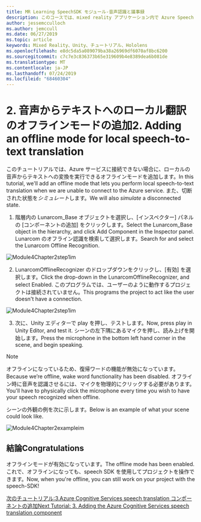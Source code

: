```yaml
---
title: MR Learning SpeechSDK モジュール-音声認識と議事録
description: このコースでは、mixed reality アプリケーション内で Azure Speech SDK を実装する方法について説明します。
author: jessemcculloch
ms.author: jemccull
ms.date: 06/27/2019
ms.topic: article
keywords: Mixed Reality、Unity、チュートリアル、Hololens
ms.openlocfilehash: e8dc5da5a089079ba38a26969df6070af8bc6200
ms.sourcegitcommit: c7c7e3c836373b65e319609b4e8389dea6b081de
ms.translationtype: MT
ms.contentlocale: ja-JP
ms.lasthandoff: 07/24/2019
ms.locfileid: "68460304"
---
```

# <a name="2----adding-an-offline-mode-for-local-speech-to-text-translation"></a><span data-ttu-id="3b42b-104">2.   音声からテキストへのローカル翻訳のオフラインモードの追加</span><span class="sxs-lookup"><span data-stu-id="3b42b-104">2.    Adding an offline mode for local speech-to-text translation</span></span>

<span data-ttu-id="3b42b-105">このチュートリアルでは、Azure サービスに接続できない場合に、ローカルの音声からテキストへの変換を実行できるオフラインモードを追加します。</span><span class="sxs-lookup"><span data-stu-id="3b42b-105">In this tutorial, we'll add an offline mode that lets you perform local speech-to-text translation when we are unable to connect to the Azure service.</span></span> <span data-ttu-id="3b42b-106">また、切断された状態を*シミュレート*します。</span><span class="sxs-lookup"><span data-stu-id="3b42b-106">We will also *simulate* a disconnected state.</span></span>

1. <span data-ttu-id="3b42b-107">階層内の Lunarcom_Base オブジェクトを選択し、[インスペクター] パネルの [コンポーネントの追加] をクリックします。</span><span class="sxs-lookup"><span data-stu-id="3b42b-107">Select the Lunarcom_Base object in the hierarchy, and click Add Component in the Inspector panel.</span></span> <span data-ttu-id="3b42b-108">Lunarcom のオフライン認識を検索して選択します。</span><span class="sxs-lookup"><span data-stu-id="3b42b-108">Search for and select the Lunarcom Offline Recognition.</span></span>

![Module4Chapter2step1im](images/module4chapter2step1im.PNG)

2. <span data-ttu-id="3b42b-110">LunarcomOfflineRecognizer のドロップダウンをクリックし、[有効] を選択します。</span><span class="sxs-lookup"><span data-stu-id="3b42b-110">Click the drop-down in the LunarcomOfflineRecognizer, and select Enabled.</span></span> <span data-ttu-id="3b42b-111">このプログラムでは、ユーザーのように動作するプロジェクトは接続されていません。</span><span class="sxs-lookup"><span data-stu-id="3b42b-111">This programs the project to act like the user doesn't have a connection.</span></span> 

![Module4Chapter2step1im](images/module4chapter2step2im.PNG)

3. <span data-ttu-id="3b42b-113">次に、Unity エディターで play を押し、テストします。</span><span class="sxs-lookup"><span data-stu-id="3b42b-113">Now, press play in Unity Editor, and test it.</span></span> <span data-ttu-id="3b42b-114">シーンの左下隅にあるマイクを押し、読み上げを開始します。</span><span class="sxs-lookup"><span data-stu-id="3b42b-114">Press the microphone in the bottom left hand corner in the scene, and begin speaking.</span></span> 

> [!NOTE]
> <span data-ttu-id="3b42b-115">オフラインになっているため、復帰ワードの機能が無効になっています。</span><span class="sxs-lookup"><span data-stu-id="3b42b-115">Because we’re offline, wake word functionality has been disabled.</span></span> <span data-ttu-id="3b42b-116">オフライン時に音声を認識させるには、マイクを物理的にクリックする必要があります。</span><span class="sxs-lookup"><span data-stu-id="3b42b-116">You'll have to physically click the microphone every time you wish to have your speech recognized when offline.</span></span> 

<span data-ttu-id="3b42b-117">シーンの外観の例を次に示します。</span><span class="sxs-lookup"><span data-stu-id="3b42b-117">Below is an example of what your scene could look like.</span></span>

![Module4Chapter2exampleim](images/module4chapter2exampleim.PNG)

## <a name="congratulations"></a><span data-ttu-id="3b42b-119">結論</span><span class="sxs-lookup"><span data-stu-id="3b42b-119">Congratulations</span></span>

<span data-ttu-id="3b42b-120">オフラインモードが有効になっています。</span><span class="sxs-lookup"><span data-stu-id="3b42b-120">The offline mode has been enabled.</span></span> <span data-ttu-id="3b42b-121">これで、オフラインになっても、speech SDK を使用してプロジェクトを操作できます。</span><span class="sxs-lookup"><span data-stu-id="3b42b-121">Now, when you're offline, you can still work on your project with the speech-SDK!</span></span> 


[<span data-ttu-id="3b42b-122">次のチュートリアル:3.Azure Cognitive Services speech translation コンポーネントの追加</span><span class="sxs-lookup"><span data-stu-id="3b42b-122">Next Tutorial: 3.  Adding the Azure Cognitive Services speech translation component</span></span>](mrlearning-speechSDK-ch3.md)

